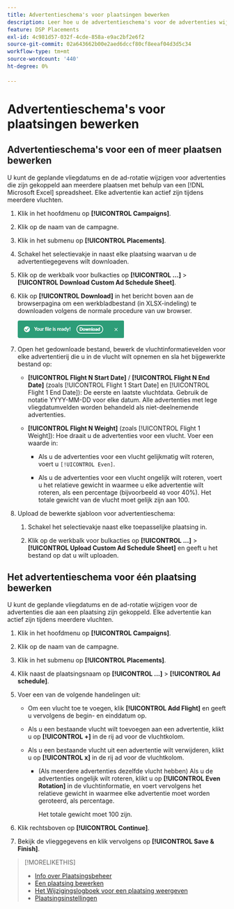 ```yaml
---
title: Advertentieschema's voor plaatsingen bewerken
description: Leer hoe u de advertentieschema's voor de advertenties wijzigt die bij plaatsingen horen.
feature: DSP Placements
exl-id: 4c981d57-032f-4cde-858a-e9ac2bf2e6f2
source-git-commit: 02a643662b00e2aed6dccf80cf8eeaf04d3d5c34
workflow-type: tm+mt
source-wordcount: '440'
ht-degree: 0%

---
```


# Advertentieschema&#39;s voor plaatsingen bewerken

## Advertentieschema&#39;s voor een of meer plaatsen bewerken

U kunt de geplande vliegdatums en de ad-rotatie wijzigen voor advertenties die zijn gekoppeld aan meerdere plaatsen met behulp van een [!DNL Microsoft Excel] spreadsheet. Elke advertentie kan actief zijn tijdens meerdere vluchten.

1. Klik in het hoofdmenu op **[!UICONTROL Campaigns]**.

1. Klik op de naam van de campagne.

1. Klik in het submenu op **[!UICONTROL Placements]**.

1. Schakel het selectievakje in naast elke plaatsing waarvan u de advertentiegegevens wilt downloaden.

1. Klik op de werkbalk voor bulkacties op **[!UICONTROL ...]** > **[!UICONTROL Download Custom Ad Schedule Sheet]**.

1. Klik op **[!UICONTROL Download]** in het bericht boven aan de browserpagina om een werkbladbestand (in XLSX-indeling) te downloaden volgens de normale procedure van uw browser.

   ![Klaar-melding downloaden](/help/dsp/assets/download-ready.png "Klaar-melding downloaden")

1. Open het gedownloade bestand, bewerk de vluchtinformatievelden voor elke advertentierij die u in de vlucht wilt opnemen en sla het bijgewerkte bestand op:

   * **[!UICONTROL Flight N Start Date]** / **[!UICONTROL Flight N End Date]** (zoals [!UICONTROL Flight 1 Start Date] en [!UICONTROL Flight 1 End Date]): De eerste en laatste vluchtdata. Gebruik de notatie YYYY-MM-DD voor elke datum. Alle advertenties met lege vliegdatumvelden worden behandeld als niet-deelnemende advertenties.

   * **[!UICONTROL Flight N Weight]** (zoals [!UICONTROL Flight 1 Weight]): Hoe draait u de advertenties voor een vlucht. Voer een waarde in:

      * Als u de advertenties voor een vlucht gelijkmatig wilt roteren, voert u `[!UICONTROL Even]`.

      * Als u de advertenties voor een vlucht ongelijk wilt roteren, voert u het relatieve gewicht in waarmee u elke advertentie wilt roteren, als een percentage (bijvoorbeeld `40` voor 40%). Het totale gewicht van de vlucht moet gelijk zijn aan 100.

1. Upload de bewerkte sjabloon voor advertentieschema:

   1. Schakel het selectievakje naast elke toepasselijke plaatsing in.

   1. Klik op de werkbalk voor bulkacties op **[!UICONTROL ...]** > **[!UICONTROL Upload Custom Ad Schedule Sheet]** en geeft u het bestand op dat u wilt uploaden.

## Het advertentieschema voor één plaatsing bewerken

<!-- Some placements don't have this option. Clarify which placement types aren't eligible -- just simple ad serving placements (PG ones seem okay)? And anything else? -->

U kunt de geplande vliegdatums en de ad-rotatie wijzigen voor de advertenties die aan een plaatsing zijn gekoppeld. Elke advertentie kan actief zijn tijdens meerdere vluchten.

1. Klik in het hoofdmenu op **[!UICONTROL Campaigns]**.

1. Klik op de naam van de campagne.

1. Klik in het submenu op **[!UICONTROL Placements]**.

1. Klik naast de plaatsingsnaam op  **[!UICONTROL ...]** > **[!UICONTROL Ad schedule]**.

1. Voer een van de volgende handelingen uit:

   * Om een vlucht toe te voegen, klik **[!UICONTROL Add Flight]** en geeft u vervolgens de begin- en einddatum op.

   * Als u een bestaande vlucht wilt toevoegen aan een advertentie, klikt u op **[!UICONTROL +]** in de rij ad voor de vluchtkolom.

   * Als u een bestaande vlucht uit een advertentie wilt verwijderen, klikt u op **[!UICONTROL x]** in de rij ad voor de vluchtkolom.

      * (Als meerdere advertenties dezelfde vlucht hebben) Als u de advertenties ongelijk wilt roteren, klikt u op **[!UICONTROL Even Rotation]** in de vluchtinformatie, en voert vervolgens het relatieve gewicht in waarmee elke advertentie moet worden geroteerd, als percentage.

        Het totale gewicht moet 100 zijn.

1. Klik rechtsboven op **[!UICONTROL Continue]**.

1. Bekijk de vlieggegevens en klik vervolgens op **[!UICONTROL Save & Finish]**.

>[!MORELIKETHIS]
>
>* [Info over Plaatsingsbeheer](placement-about.md)
>* [Een plaatsing bewerken](placement-edit.md)
>* [Het Wijzigingslogboek voor een plaatsing weergeven](placement-change-log.md)
>* [Plaatsingsinstellingen](placement-settings.md)
